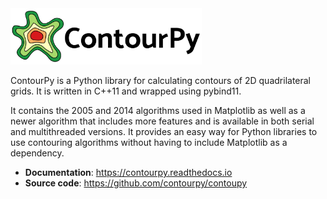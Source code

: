 <img alt="ContourPy" src="https://raw.githubusercontent.com/contourpy/contourpy/main/docs/_static/contourpy_logo_horiz.svg" height="90">

ContourPy is a Python library for calculating contours of 2D quadrilateral grids.  It is written in C++11 and wrapped using pybind11.

It contains the 2005 and 2014 algorithms used in Matplotlib as well as a newer algorithm that includes more features and is available in both serial and multithreaded versions.  It provides an easy way for Python libraries to use contouring algorithms without having to include Matplotlib as a dependency.

  * **Documentation**: https://contourpy.readthedocs.io
  * **Source code**: https://github.com/contourpy/contoupy
